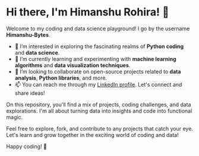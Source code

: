 # Hi there, I'm Himanshu Rohira! 👋

Welcome to my coding and data science playground! I go by the username **Himanshu-Bytes**.

- 👀 I’m interested in exploring the fascinating realms of **Python coding** and **data science**.
- 🌱 I’m currently learning and experimenting with **machine learning algorithms** and **data visualization techniques**.
- 💞️ I’m looking to collaborate on open-source projects related to **data analysis**, **Python libraries**, and more.
- 📫 You can reach me through my [LinkedIn profile](https://www.linkedin.com/in/himanshurohira/). Let's connect and share ideas!

On this repository, you'll find a mix of projects, coding challenges, and data explorations. I'm all about turning data into insights and code into functional magic.

Feel free to explore, fork, and contribute to any projects that catch your eye. Let's learn and grow together in the exciting world of coding and data!

Happy coding! 🚀


<!---
Himanshu-Bytes/Himanshu-Bytes is a ✨ special ✨ repository because its `README.md` (this file) appears on your GitHub profile.
You can click the Preview link to take a look at your changes.
--->
